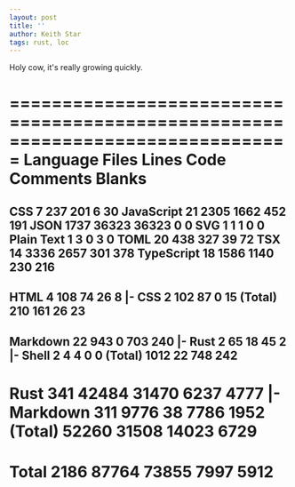 ```yaml
---
layout: post
title: ''
author: Keith Star
tags: rust, loc
---
```

Holy cow, it's really growing quickly.

===============================================================================
 Language            Files        Lines         Code     Comments       Blanks
===============================================================================
 CSS                     7          237          201            6           30
 JavaScript             21         2305         1662          452          191
 JSON                 1737        36323        36323            0            0
 SVG                     1            1            1            0            0
 Plain Text              1            3            0            3            0
 TOML                   20          438          327           39           72
 TSX                    14         3336         2657          301          378
 TypeScript             18         1586         1140          230          216
-------------------------------------------------------------------------------
 HTML                    4          108           74           26            8
 |- CSS                  2          102           87            0           15
 (Total)                            210          161           26           23
-------------------------------------------------------------------------------
 Markdown               22          943            0          703          240
 |- Rust                 2           65           18           45            2
 |- Shell                2            4            4            0            0
 (Total)                           1012           22          748          242
-------------------------------------------------------------------------------
 Rust                  341        42484        31470         6237         4777
 |- Markdown           311         9776           38         7786         1952
 (Total)                          52260        31508        14023         6729
===============================================================================
 Total                2186        87764        73855         7997         5912
===============================================================================

